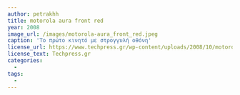 ```yaml
---
author: petrakhh
title: motorola aura front red
year: 2008
image_url: /images/motorola-aura_front_red.jpeg
caption: 'Το πρώτο κινητό με στρογγυλή οθόνη'
license_url: https://www.techpress.gr/wp-content/uploads/2008/10/motorola-aura_front_red.jpg
license_text: Techpress.gr
categories:
  - 
tags:
  -
---
```

